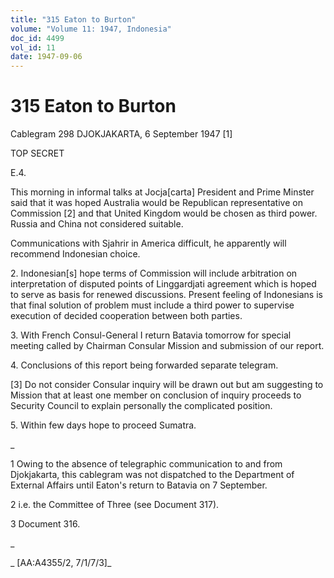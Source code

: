 ```yaml
---
title: "315 Eaton to Burton"
volume: "Volume 11: 1947, Indonesia"
doc_id: 4499
vol_id: 11
date: 1947-09-06
---
```


# 315 Eaton to Burton

Cablegram 298 DJOKJAKARTA, 6 September 1947 [1]

TOP SECRET

E.4.

This morning in informal talks at Jocja[carta] President and Prime Minster said that it was hoped Australia would be Republican representative on Commission [2] and that United Kingdom would be chosen as third power. Russia and China not considered suitable.

Communications with Sjahrir in America difficult, he apparently will recommend Indonesian choice.

2\. Indonesian[s] hope terms of Commission will include arbitration on interpretation of disputed points of Linggardjati agreement which is hoped to serve as basis for renewed discussions. Present feeling of Indonesians is that final solution of problem must include a third power to supervise execution of decided cooperation between both parties.

3\. With French Consul-General I return Batavia tomorrow for special meeting called by Chairman Consular Mission and submission of our report.

4\. Conclusions of this report being forwarded separate telegram.

[3] Do not consider Consular inquiry will be drawn out but am suggesting to Mission that at least one member on conclusion of inquiry proceeds to Security Council to explain personally the complicated position.

5\. Within few days hope to proceed Sumatra.

_

1 Owing to the absence of telegraphic communication to and from Djokjakarta, this cablegram was not dispatched to the Department of External Affairs until Eaton's return to Batavia on 7 September.

2 i.e. the Committee of Three (see Document 317).

3 Document 316.

_

_ [AA:A4355/2, 7/1/7/3]_
